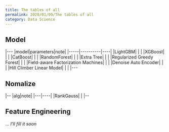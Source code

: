 ```yaml
---
title: The tables of all
permalink: 2020/01/09/The tables of all
category: Data Science
---
```

## Model


|---
|model|parameters|note|
|-----|----------|----|
|LightGBM|   |  |
|XGBoost| |   |
|CatBoost| |   |
|RandomForest|   |    |
|Extra Tree| |  |
|Regularized Greedy Forest| | |
|Field-aware Factorization Machines| | |
|Denoise Auto Encoder| | |
|Hill Climber Linear Model| | |
|---


## Nomalize
|--
|alg|note|
|---|----|
|RankGauss|    |
|--
## Feature Engineering

... *I'll fill it soon*
